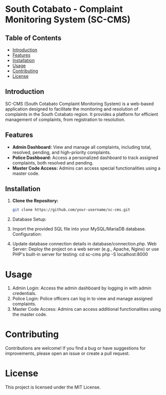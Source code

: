# South Cotabato - Complaint Monitoring System (SC-CMS)

## Table of Contents
- [Introduction](#introduction)
- [Features](#features)
- [Installation](#installation)
- [Usage](#usage)
- [Contributing](#contributing)
- [License](https://github.com/kad-f/South-Cotabato-Complaint-Monitoring-System/blob/main/LICENSE)

## Introduction

SC-CMS (South Cotabato Complaint Monitoring System) is a web-based application designed to facilitate the monitoring and resolution of complaints in the South Cotabato region. It provides a platform for efficient management of complaints, from registration to resolution.

## Features

- **Admin Dashboard:** View and manage all complaints, including total, resolved, pending, and high-priority complaints.
- **Police Dashboard:** Access a personalized dashboard to track assigned complaints, both resolved and pending.
- **Master Code Access:** Admins can access special functionalities using a master code.

## Installation

1. **Clone the Repository:**
   ```bash
   git clone https://github.com/your-username/sc-cms.git
1. Database Setup:

2. Import the provided SQL file into your MySQL/MariaDB database.
Configuration:

3. Update database connection details in database/connection.php.
Web Server:
Deploy the project on a web server (e.g., Apache, Nginx) or use PHP's built-in server for testing: cd sc-cms
php -S localhost:8000

# Usage
1. Admin Login:
Access the admin dashboard by logging in with admin credentials.
2. Police Login:
Police officers can log in to view and manage assigned complaints.
3. Master Code Access:
Admins can access additional functionalities using the master code.

# Contributing
Contributions are welcome! If you find a bug or have suggestions for improvements, please open an issue or create a pull request.

# License
This project is licensed under the MIT License.

